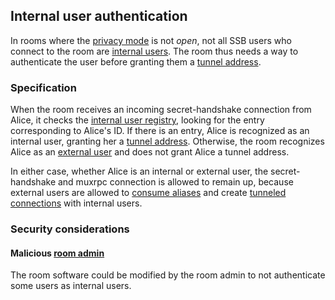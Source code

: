 ## Internal user authentication

In rooms where the [privacy mode](../Setup/Privacy%20modes.md) is not *open*, not all SSB users who connect to the room are [internal users](../Stakeholders/Internal%20user.md). The room thus needs a way to authenticate the user before granting them a [tunnel address](Tunnel%20addresses.md).

### Specification

When the room receives an incoming secret-handshake connection from Alice, it checks the [internal user registry](Internal%20user%20registry.md), looking for the entry corresponding to Alice's ID. If there is an entry, Alice is recognized as an internal user, granting her a [tunnel address](Tunnel%20addresses.md). Otherwise, the room recognizes Alice as an [external user](../Stakeholders/External%20user.md) and does not grant Alice a tunnel address.

In either case, whether Alice is an internal or external user, the secret-handshake and muxrpc connection is allowed to remain up, because external users are allowed to [consume aliases](../Alias/Alias%20consumption.md) and create [tunneled connections](Tunneled%20connection.md) with internal users.

### Security considerations

#### Malicious [room admin](../Stakeholders/Room%20admin.md)

The room software could be modified by the room admin to not authenticate some users as internal users.
